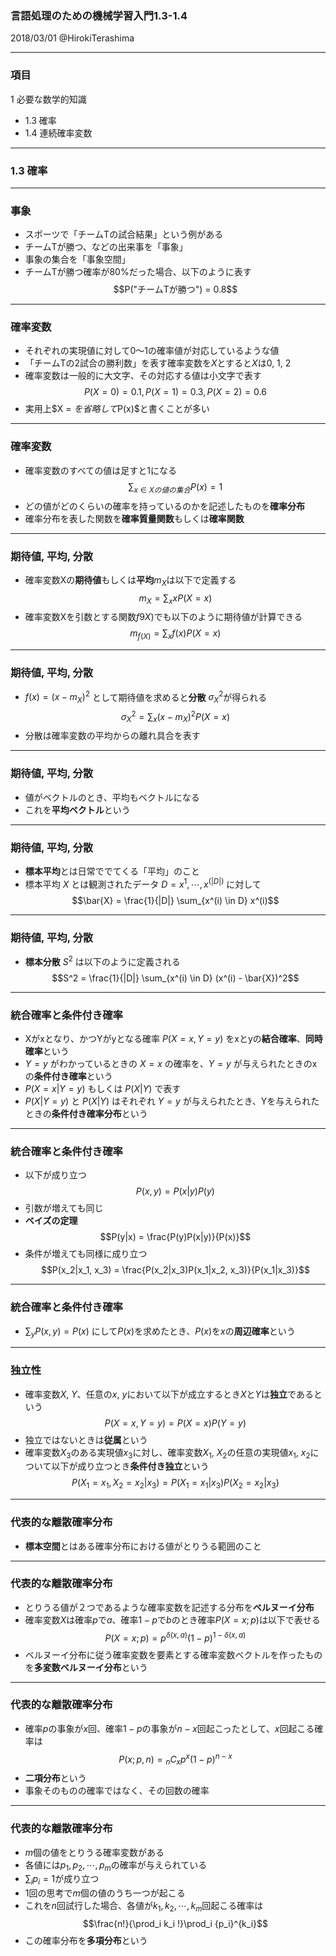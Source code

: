 ### 言語処理のための機械学習入門1.3-1.4

2018/03/01 @HirokiTerashima

---

### 項目

1 必要な数学的知識
- 1.3 確率
- 1.4 連続確率変数

---

### 1.3 確率

---

### 事象

- スポーツで「チームTの試合結果」という例がある
- チームTが勝つ、などの出来事を「事象」
- 事象の集合を「事象空間」
- チームTが勝つ確率が80%だった場合、以下のように表す
$$P("チームTが勝つ") = 0.8$$

---

### 確率変数

- それぞれの実現値に対して0〜1の確率値が対応しているような値
- 「チームTの2試合の勝利数」を表す確率変数を$X$とすると$X$は0, 1, 2
- 確率変数は一般的に大文字、その対応する値は小文字で表す
$$P(X = 0) = 0.1, P(X = 1) = 0.3, P(X = 2) = 0.6$$
- 実用上$X = $を省略して$P(x)$と書くことが多い

---

### 確率変数

- 確率変数のすべての値は足すと1になる
$$\sum_{x \in Xの値の集合}P(x) = 1$$
- どの値がどのくらいの確率を持っているのかを記述したものを**確率分布**
- 確率分布を表した関数を**確率質量関数**もしくは**確率関数**

---

### 期待値, 平均, 分散

- 確率変数Xの**期待値**もしくは**平均**$m_X$は以下で定義する
$$m_X = \sum_x xP(X = x)$$
- 確率変数Xを引数とする関数$f9X)$でも以下のように期待値が計算できる
$$m_{f(X)} = \sum_x f(x)P(X = x)$$

---

### 期待値, 平均, 分散

- $f(x) = (x - m_X)^2$ として期待値を求めると**分散** $\sigma^2_X$が得られる
$$\sigma^2_X = \sum_x (x - m_X)^2 P(X = x)$$
- 分散は確率変数の平均からの離れ具合を表す

---

### 期待値, 平均, 分散

- 値がベクトルのとき、平均もベクトルになる
- これを**平均ベクトル**という

---

### 期待値, 平均, 分散

- **標本平均**とは日常ででてくる「平均」のこと
- 標本平均 $X$ とは観測されたデータ $D = {x^1, \cdots , x^(|D|)}$ に対して
$$\bar{X} = \frac{1}{|D|} \sum_{x^(i) \in D} x^(i)$$

---

### 期待値, 平均, 分散

- **標本分散** $S^2$ は以下のように定義される
$$S^2 = \frac{1}{|D|} \sum_{x^(i) \in D} (x^(i) - \bar{X})^2$$

---

### 統合確率と条件付き確率

- Xがxとなり、かつYがyとなる確率 $P(X = x, Y = y)$ をxとyの**結合確率**、**同時確率**という
- $Y = y$ がわかっているときの $X = x$ の確率を、$Y = y$ が与えられたときのxの**条件付き確率**という
- $P(X = x|Y = y)$ もしくは $P(X|Y)$ で表す
- $P(X|Y = y)$ と $P(X|Y)$ はそれぞれ $Y = y$ が与えられたとき、Yを与えられたときの**条件付き確率分布**という

---

### 統合確率と条件付き確率

- 以下が成り立つ
$$P(x,y) = P(x|y)P(y)$$
- 引数が増えても同じ
- **ベイズの定理**
$$P(y|x) = \frac{P(y)P(x|y)}{P(x)}$$
- 条件が増えても同様に成り立つ
$$P(x_2|x_1, x_3) = \frac{P(x_2|x_3)P(x_1|x_2, x_3)}{P(x_1|x_3)}$$

---

### 統合確率と条件付き確率

- $\sum_y P(x, y) = P(x)$ にして$P(x)$を求めたとき、$P(x)$を$x$の**周辺確率**という

---

### 独立性

- 確率変数$X$, $Y$、任意の$x$, $y$において以下が成立するとき$X$と$Y$は**独立**であるという
$$P(X = x, Y = y) = P(X = x)P(Y = y)$$
- 独立ではないときは**従属**という
- 確率変数$X_3$のある実現値$x_3$に対し、確率変数$X_1$, $X_2$の任意の実現値$x_1$, $x_2$について以下が成り立つとき**条件付き独立**という
$$P(X_1 = x_1, X_2 = x_2|x_3) = P(X_1 = x_1|x_3)P(X_2 = x_2|x_3)$$

---

### 代表的な離散確率分布

- **標本空間**とはある確率分布における値がとりうる範囲のこと

---

### 代表的な離散確率分布

- とりうる値が２つであるような確率変数を記述する分布を**ベルヌーイ分布**
- 確率変数$X$は確率$p$で$a$、確率$1 - p$で$b$のとき確率$P(X = x;p)$は以下で表せる
$$P(X = x;p) = p^{\delta(x,a)}(1 - p)^{1 - \delta(x,a)}$$
- ベルヌーイ分布に従う確率変数を要素とする確率変数ベクトルを作ったものを**多変数ベルヌーイ分布**という

---

### 代表的な離散確率分布

- 確率$p$の事象が$x$回、確率$1 - p$の事象が$n - x$回起こったとして、$x$回起こる確率は
$$P(x;p,n) = {}_n C_x p^x(1 - p)^{n - x}$$
- **二項分布**という
- 事象そのものの確率ではなく、その回数の確率

---

### 代表的な離散確率分布

- $m$個の値をとりうる確率変数がある
- 各値には$p_1, p_2, \cdots, p_m$の確率が与えられている
- $\sum_i p_i = 1$が成り立つ
- 1回の思考で$m$個の値のうち一つが起こる
- これを$n$回試行した場合、各値が$k_1, k_2, \cdots, k_m$回起こる確率は
$$\frac{n!}{\prod_i k_i !}\prod_i {p_i}^{k_i}$$
- この確率分布を**多項分布**という
